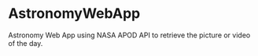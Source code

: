 # AstronomyWebApp
Astronomy Web App using NASA APOD API to retrieve the picture or video of the day.
